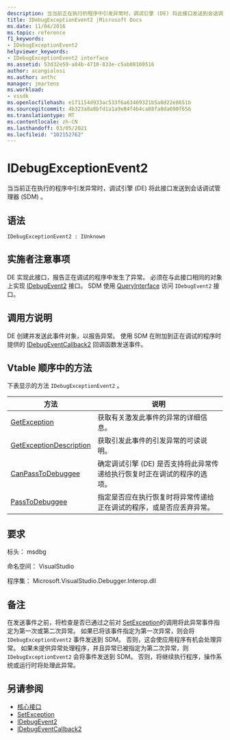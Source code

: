 ```yaml
---
description: 当当前正在执行的程序中引发异常时，调试引擎 (DE) 将此接口发送到会话调试管理器 (SDM) 。
title: IDebugExceptionEvent2 |Microsoft Docs
ms.date: 11/04/2016
ms.topic: reference
f1_keywords:
- IDebugExceptionEvent2
helpviewer_keywords:
- IDebugExceptionEvent2 interface
ms.assetid: 53d32e59-a84b-4710-833e-c5ab08100516
author: acangialosi
ms.author: anthc
manager: jmartens
ms.workload:
- vssdk
ms.openlocfilehash: e171154d933ac533f6a63469321b5a0d22e8651b
ms.sourcegitcommit: 4b323a8a8bfd1a1a9e84f4b4ca88fa8da690f656
ms.translationtype: MT
ms.contentlocale: zh-CN
ms.lasthandoff: 03/05/2021
ms.locfileid: "102152762"
---
```

# <a name="idebugexceptionevent2"></a>IDebugExceptionEvent2
当当前正在执行的程序中引发异常时，调试引擎 (DE) 将此接口发送到会话调试管理器 (SDM) 。

## <a name="syntax"></a>语法

```
IDebugExceptionEvent2 : IUnknown
```

## <a name="notes-for-implementers"></a>实施者注意事项
 DE 实现此接口，报告正在调试的程序中发生了异常。 必须在与此接口相同的对象上实现 [IDebugEvent2](../../../extensibility/debugger/reference/idebugevent2.md) 接口。 SDM 使用 [QueryInterface](/cpp/atl/queryinterface) 访问 `IDebugEvent2` 接口。

## <a name="notes-for-callers"></a>调用方说明
 DE 创建并发送此事件对象，以报告异常。 使用 SDM 在附加到正在调试的程序时提供的 [IDebugEventCallback2](../../../extensibility/debugger/reference/idebugeventcallback2.md) 回调函数发送事件。

## <a name="methods-in-vtable-order"></a>Vtable 顺序中的方法
 下表显示的方法 `IDebugExceptionEvent2` 。

|方法|说明|
|------------|-----------------|
|[GetException](../../../extensibility/debugger/reference/idebugexceptionevent2-getexception.md)|获取有关激发此事件的异常的详细信息。|
|[GetExceptionDescription](../../../extensibility/debugger/reference/idebugexceptionevent2-getexceptiondescription.md)|获取引发此事件的引发异常的可读说明。|
|[CanPassToDebuggee](../../../extensibility/debugger/reference/idebugexceptionevent2-canpasstodebuggee.md)|确定调试引擎 (DE) 是否支持将此异常传递给执行恢复时正在调试的程序的选项。|
|[PassToDebuggee](../../../extensibility/debugger/reference/idebugexceptionevent2-passtodebuggee.md)|指定是否应在执行恢复时将异常传递给正在调试的程序，或是否应丢弃异常。|

## <a name="requirements"></a>要求
 标头： msdbg

 命名空间： VisualStudio

 程序集： Microsoft.VisualStudio.Debugger.Interop.dll

## <a name="remarks"></a>备注
 在发送事件之前，将检查是否已通过之前对 [SetException](../../../extensibility/debugger/reference/idebugengine2-setexception.md)的调用将此异常事件指定为第一次或第二次异常。 如果已将该事件指定为第一次异常，则会将 `IDebugExceptionEvent2` 事件发送到 SDM。 否则，这会使应用程序有机会处理异常。 如果未提供异常处理程序，并且异常已被指定为第二次异常，则 `IDebugExceptionEvent2` 会将事件发送到 SDM。 否则，将继续执行程序，操作系统或运行时将处理此异常。

## <a name="see-also"></a>另请参阅
- [核心接口](../../../extensibility/debugger/reference/core-interfaces.md)
- [SetException](../../../extensibility/debugger/reference/idebugengine2-setexception.md)
- [IDebugEvent2](../../../extensibility/debugger/reference/idebugevent2.md)
- [IDebugEventCallback2](../../../extensibility/debugger/reference/idebugeventcallback2.md)
